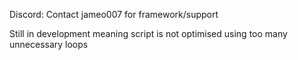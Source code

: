 Discord: Contact jameo007 for framework/support

Still in development meaning script is not optimised using too many unnecessary loops
